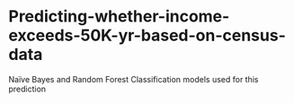# Predicting-whether-income-exceeds-50K-yr-based-on-census-data
Naïve Bayes and Random Forest Classification models used for this prediction
